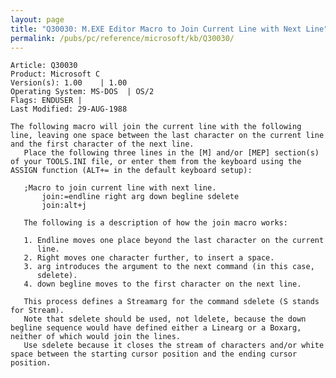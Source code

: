 ```yaml
---
layout: page
title: "Q30030: M.EXE Editor Macro to Join Current Line with Next Line"
permalink: /pubs/pc/reference/microsoft/kb/Q30030/
---
```


	Article: Q30030
	Product: Microsoft C
	Version(s): 1.00    | 1.00
	Operating System: MS-DOS  | OS/2
	Flags: ENDUSER |
	Last Modified: 29-AUG-1988
	
	The following macro will join the current line with the following
	line, leaving one space between the last character on the current line
	and the first character of the next line.
	   Place the following three lines in the [M] and/or [MEP] section(s)
	of your TOOLS.INI file, or enter them from the keyboard using the
	ASSIGN function (ALT+= in the default keyboard setup):
	
	   ;Macro to join current line with next line.
	       join:=endline right arg down begline sdelete
	       join:alt+j
	
	   The following is a description of how the join macro works:
	
	   1. Endline moves one place beyond the last character on the current
	      line.
	   2. Right moves one character further, to insert a space.
	   3. arg introduces the argument to the next command (in this case,
	      sdelete).
	   4. down begline moves to the first character on the next line.
	
	   This process defines a Streamarg for the command sdelete (S stands
	for Stream).
	   Note that sdelete should be used, not ldelete, because the down
	begline sequence would have defined either a Linearg or a Boxarg,
	neither of which would join the lines.
	   Use sdelete because it closes the stream of characters and/or white
	space between the starting cursor position and the ending cursor
	position.
